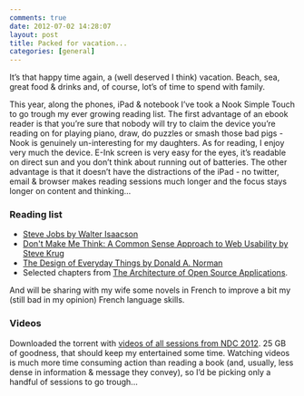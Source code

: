 ```yaml
---
comments: true
date: 2012-07-02 14:28:07
layout: post
title: Packed for vacation...
categories: [general]
---
```


It’s that happy time again, a (well deserved I think) vacation. Beach, sea, great food & drinks and, of course, lot’s of time to spend with family. 

This year, along the phones, iPad & notebook I’ve took a Nook Simple Touch to go trough my ever growing reading list. The first advantage of an ebook reader is that you’re sure that nobody will try to claim the device you’re reading on for playing piano, draw, do puzzles or smash those bad pigs - Nook is genuinely un-interesting for my daughters. As for reading, I enjoy very much the device. E-Ink screen is very easy for the eyes, it’s readable on direct sun and you don’t think about running out of batteries. The other advantage is that it doesn’t have the distractions of the iPad - no twitter, email & browser makes reading sessions much longer and the focus stays longer on content and thinking...

### Reading list

  * [Steve Jobs by Walter Isaacson](http://www.amazon.com/Steve-Jobs-Walter-Isaacson/dp/1451648537/)  
  * [Don't Make Me Think: A Common Sense Approach to Web Usability by Steve Krug](http://www.amazon.com/Dont-Make-Me-Think-Usability/dp/0321344758/)
  * [The Design of Everyday Things by Donald A. Norman](http://www.amazon.com/Design-Everyday-Things-Donald-Norman/dp/0465067107/)
  * Selected chapters from [The Architecture of Open Source Applications](http://www.aosabook.org/en/index.html). 

And will be sharing with my wife some novels in French to improve a bit my (still bad in my opinion) French language skills.

### Videos

Downloaded the torrent with [videos of all sessions from NDC 2012](http://www.ndcoslo.com/Article/News/2012video). 25 GB of goodness, that should keep my entertained some time. Watching videos is much more time consuming action than reading a book (and, usually, less dense in information & message they convey), so I’d be picking only a handful of sessions to go trough...
